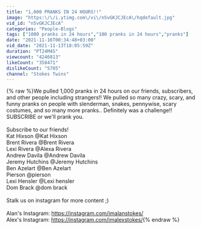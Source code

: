 ```yaml
---
title: "1,000 PRANKS IN 24 HOURS!!"
image: "https:\/\/i.ytimg.com\/vi\/n5vGKJCJEcA\/hqdefault.jpg"
vid_id: "n5vGKJCJEcA"
categories: "People-Blogs"
tags: ["1000 pranks in 24 hours","100 pranks in 24 hours","pranks"]
date: "2021-11-16T00:34:48+03:00"
vid_date: "2021-11-13T18:05:59Z"
duration: "PT24M4S"
viewcount: "4246813"
likeCount: "358471"
dislikeCount: "5705"
channel: "Stokes Twins"
---
```

{% raw %}We pulled 1,000 pranks in 24 hours on our friends, subscribers, and other people including strangers!! We pulled so many crazy, scary, and funny pranks on people with slenderman, snakes, pennywise, scary costumes, and so many more pranks.. Definitely was a challenge!!<br />SUBSCRIBE or we'll prank you.<br /><br />Subscribe to our friends!<br />Kat Hixson    @Kat Hixson <br />Brent Rivera  @Brent Rivera <br />Lexi Rivera  @Alexa Rivera <br />Andrew Davila  @Andrew Davila <br />Jeremy Hutchins  @Jeremy Hutchins <br />Ben Azelart @Ben Azelart <br />Pierson @pierson <br />Lexi Hensler @Lexi hensler<br />Dom Brack @dom brack<br /><br />Stalk us on instagram for more content ;)<br /><br />Alan's Instagram: <a rel="nofollow" target="blank" href="https://instagram.com/imalanstokes/">https://instagram.com/imalanstokes/</a> <br />Alex's Instagram: <a rel="nofollow" target="blank" href="https://instagram.com/imalexstokes/">https://instagram.com/imalexstokes/</a>{% endraw %}
